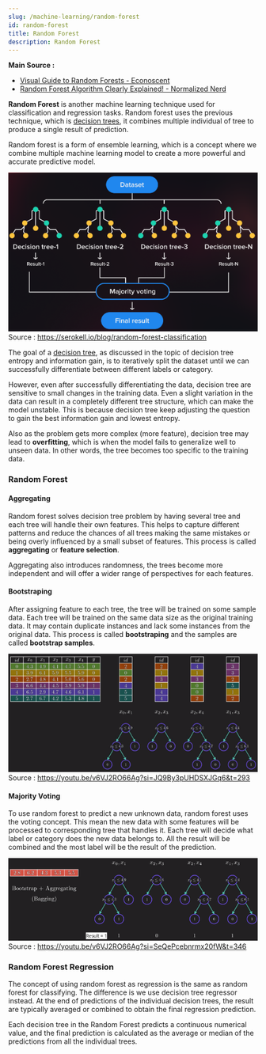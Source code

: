 ```yaml
---
slug: /machine-learning/random-forest
id: random-forest
title: Random Forest
description: Random Forest
---
```


**Main Source :**

- [Visual Guide to Random Forests - Econoscent](https://youtu.be/cIbj0WuK41w?si=Ck0xYB7UXpLJqE0F)
- [Random Forest Algorithm Clearly Explained! - Normalized Nerd](https://youtu.be/v6VJ2RO66Ag?si=blojC7xpDh1oSw4V)

**Random Forest** is another machine learning technique used for classification and regression tasks. Random forest uses the previous technique, which is [decision trees](/machine-learning/decision-tree), it combines multiple individual of tree to produce a single result of prediction.

Random forest is a form of ensemble learning, which is a concept where we combine multiple machine learning model to create a more powerful and accurate predictive model.

![Decision trees combined](./random-forest.png)  
Source : https://serokell.io/blog/random-forest-classification

The goal of a [decision tree](/machine-learning/decision-trees#entropy), as discussed in the topic of decision tree entropy and information gain, is to iteratively split the dataset until we can successfully differentiate between different labels or category.

However, even after successfully differentiating the data, decision tree are sensitive to small changes in the training data. Even a slight variation in the data can result in a completely different tree structure, which can make the model unstable. This is because decision tree keep adjusting the question to gain the best information gain and lowest entropy.

Also as the problem gets more complex (more feature), decision tree may lead to **overfitting**, which is when the model fails to generalize well to unseen data. In other words, the tree becomes too specific to the training data.

### Random Forest

#### Aggregating

Random forest solves decision tree problem by having several tree and each tree will handle their own features. This helps to capture different patterns and reduce the chances of all trees making the same mistakes or being overly influenced by a small subset of features. This process is called **aggregating** or **feature selection**.

Aggregating also introduces randomness, the trees become more independent and will offer a wider range of perspectives for each features.

#### Bootstraping

After assigning feature to each tree, the tree will be trained on some sample data. Each tree will be trained on the same data size as the original training data. It may contain duplicate instances and lack some instances from the original data. This process is called **bootstraping** and the samples are called **bootstrap samples**.

![Decision tree handle specific features](./decision-tree-division.png)  
Source : https://youtu.be/v6VJ2RO66Ag?si=JQ9By3pUHDSXJGq6&t=293

#### Majority Voting

To use random forest to predict a new unknown data, random forest uses the voting concept. This mean the new data with some features will be processed to corresponding tree that handles it. Each tree will decide what label or category does the new data belongs to. All the result will be combined and the most label will be the result of the prediction.

![Majority voting in random forest](./majority-voting.png)  
Source : https://youtu.be/v6VJ2RO66Ag?si=SeQePcebnrmx20fW&t=346

### Random Forest Regression

The concept of using random forest as regression is the same as random forest for classifying. The difference is we use decision tree regressor instead. At the end of predictions of the individual decision trees, the result are typically averaged or combined to obtain the final regression prediction.

Each decision tree in the Random Forest predicts a continuous numerical value, and the final prediction is calculated as the average or median of the predictions from all the individual trees.
